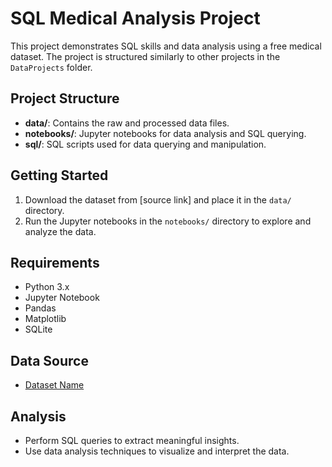 # SQL Medical Analysis Project

This project demonstrates SQL skills and data analysis using a free medical dataset. The project is structured similarly to other projects in the `DataProjects` folder.

## Project Structure
- **data/**: Contains the raw and processed data files.
- **notebooks/**: Jupyter notebooks for data analysis and SQL querying.
- **sql/**: SQL scripts used for data querying and manipulation.

## Getting Started
1. Download the dataset from [source link] and place it in the `data/` directory.
2. Run the Jupyter notebooks in the `notebooks/` directory to explore and analyze the data.

## Requirements
- Python 3.x
- Jupyter Notebook
- Pandas
- Matplotlib
- SQLite

## Data Source
- [Dataset Name](link-to-dataset)

## Analysis
- Perform SQL queries to extract meaningful insights.
- Use data analysis techniques to visualize and interpret the data.
